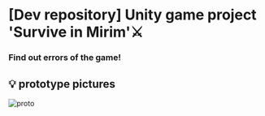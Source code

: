 # [Dev repository] Unity game project 'Survive in Mirim'⚔
### Find out errors of the game!
## 💡 prototype pictures
![proto](https://user-images.githubusercontent.com/53461080/93239626-051f3680-f7be-11ea-8196-374d4302549d.png)
